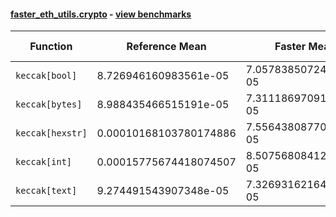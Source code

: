 #### [faster_eth_utils.crypto](https://github.com/BobTheBuidler/faster-eth-utils/blob/master/faster_eth_utils/crypto.py) - [view benchmarks](https://github.com/BobTheBuidler/faster-eth-utils/blob/master/benchmarks/test_crypto_benchmarks.py)

| Function | Reference Mean | Faster Mean | % Change | Speedup (%) | x Faster | Faster |
|----------|---------------|-------------|----------|-------------|----------|--------|
| `keccak[bool]` | 8.726946160983561e-05 | 7.057838507240011e-05 | 19.13% | 23.65% | 1.24x | ✅ |
| `keccak[bytes]` | 8.988435466515191e-05 | 7.31118697091953e-05 | 18.66% | 22.94% | 1.23x | ✅ |
| `keccak[hexstr]` | 0.00010168103780174886 | 7.556438087703985e-05 | 25.68% | 34.56% | 1.35x | ✅ |
| `keccak[int]` | 0.00015775674418074507 | 8.507568084121536e-05 | 46.07% | 85.43% | 1.85x | ✅ |
| `keccak[text]` | 9.274491543907348e-05 | 7.32693162164768e-05 | 21.00% | 26.58% | 1.27x | ✅ |
